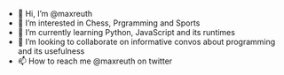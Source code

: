 - 👋 Hi, I’m @maxreuth
- 👀 I’m interested in Chess, Prgramming and Sports
- 🌱 I’m currently learning Python, JavaScript and its runtimes
- 💞️ I’m looking to collaborate on informative convos about programming and its usefulness
- 📫 How to reach me @maxreuth on twitter
